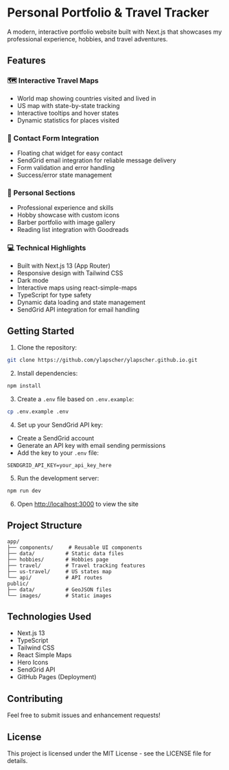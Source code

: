 # Personal Portfolio & Travel Tracker

A modern, interactive portfolio website built with Next.js that showcases my professional experience, hobbies, and travel adventures.

## Features

### 🗺️ Interactive Travel Maps
- World map showing countries visited and lived in
- US map with state-by-state tracking
- Interactive tooltips and hover states
- Dynamic statistics for places visited

### 📧 Contact Form Integration
- Floating chat widget for easy contact
- SendGrid email integration for reliable message delivery
- Form validation and error handling
- Success/error state management

### 🎨 Personal Sections
- Professional experience and skills
- Hobby showcase with custom icons
- Barber portfolio with image gallery
- Reading list integration with Goodreads

### 💻 Technical Highlights
- Built with Next.js 13 (App Router)
- Responsive design with Tailwind CSS
- Dark mode
- Interactive maps using react-simple-maps
- TypeScript for type safety
- Dynamic data loading and state management
- SendGrid API integration for email handling

## Getting Started

1. Clone the repository:

```bash
git clone https://github.com/ylapscher/ylapscher.github.io.git
```

2. Install dependencies:

```bash
npm install
```

3. Create a `.env` file based on `.env.example`:

```bash
cp .env.example .env
```

4. Set up your SendGrid API key:
- Create a SendGrid account
- Generate an API key with email sending permissions
- Add the key to your `.env` file:
```
SENDGRID_API_KEY=your_api_key_here
```

5. Run the development server:

```bash
npm run dev
```

6. Open [http://localhost:3000](http://localhost:3000) to view the site

## Project Structure

```
app/
├── components/     # Reusable UI components
├── data/          # Static data files
├── hobbies/       # Hobbies page
├── travel/        # Travel tracking features
├── us-travel/     # US states map
└── api/           # API routes
public/
├── data/          # GeoJSON files
└── images/        # Static images
```

## Technologies Used

- Next.js 13
- TypeScript
- Tailwind CSS
- React Simple Maps
- Hero Icons
- SendGrid API
- GitHub Pages (Deployment)

## Contributing

Feel free to submit issues and enhancement requests!

## License

This project is licensed under the MIT License - see the LICENSE file for details.

